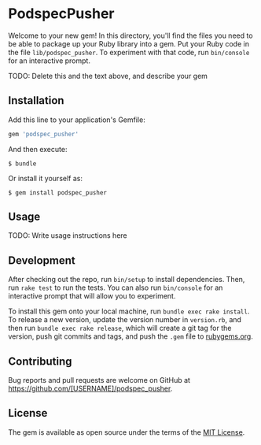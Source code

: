 # PodspecPusher

Welcome to your new gem! In this directory, you'll find the files you need to be able to package up your Ruby library into a gem. Put your Ruby code in the file `lib/podspec_pusher`. To experiment with that code, run `bin/console` for an interactive prompt.

TODO: Delete this and the text above, and describe your gem

## Installation

Add this line to your application's Gemfile:

```ruby
gem 'podspec_pusher'
```

And then execute:

    $ bundle

Or install it yourself as:

    $ gem install podspec_pusher

## Usage

TODO: Write usage instructions here

## Development

After checking out the repo, run `bin/setup` to install dependencies. Then, run `rake test` to run the tests. You can also run `bin/console` for an interactive prompt that will allow you to experiment.

To install this gem onto your local machine, run `bundle exec rake install`. To release a new version, update the version number in `version.rb`, and then run `bundle exec rake release`, which will create a git tag for the version, push git commits and tags, and push the `.gem` file to [rubygems.org](https://rubygems.org).

## Contributing

Bug reports and pull requests are welcome on GitHub at https://github.com/[USERNAME]/podspec_pusher.

## License

The gem is available as open source under the terms of the [MIT License](https://opensource.org/licenses/MIT).
